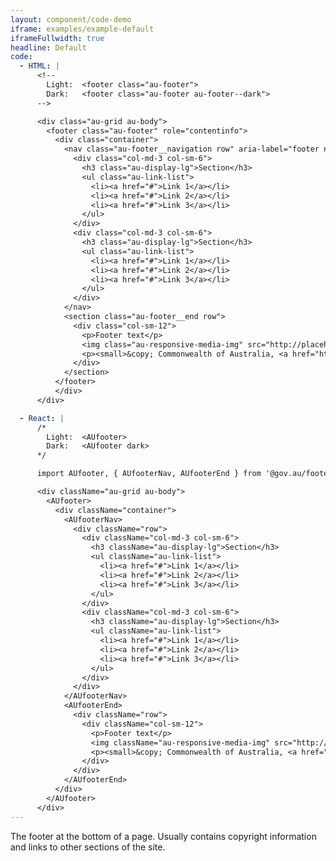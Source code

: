 ```yaml
---
layout: component/code-demo
iframe: examples/example-default
iframeFullwidth: true
headline: Default
code:
  - HTML: |
      <!--
        Light:  <footer class="au-footer">
        Dark:   <footer class="au-footer au-footer--dark">
      -->

      <div class="au-grid au-body">
        <footer class="au-footer" role="contentinfo">
          <div class="container">
            <nav class="au-footer__navigation row" aria-label="footer navigation">
              <div class="col-md-3 col-sm-6">
                <h3 class="au-display-lg">Section</h3>
                <ul class="au-link-list">
                  <li><a href="#">Link 1</a></li>
                  <li><a href="#">Link 2</a></li>
                  <li><a href="#">Link 3</a></li>
                </ul>
              </div>
              <div class="col-md-3 col-sm-6">
                <h3 class="au-display-lg">Section</h3>
                <ul class="au-link-list">
                  <li><a href="#">Link 1</a></li>
                  <li><a href="#">Link 2</a></li>
                  <li><a href="#">Link 3</a></li>
                </ul>
              </div>
            </nav>
            <section class="au-footer__end row">
              <div class="col-sm-12">
                <p>Footer text</p>
                <img class="au-responsive-media-img" src="http://placehold.it/157x80" alt="Brand image">
                <p><small>&copy; Commonwealth of Australia, <a href="https://github.com/govau/uikit/blob/master/LICENSE.md" rel="external license">MIT licensed</a></small></p>
              </div>
            </section>
          </footer>
          </div>
      </div>

  - React: |
      /*
        Light:  <AUfooter>
        Dark:   <AUfooter dark>
      */

      import AUfooter, { AUfooterNav, AUfooterEnd } from '@gov.au/footer';

      <div className="au-grid au-body">
        <AUfooter>
          <div className="container">
            <AUfooterNav>
              <div className="row">
                <div className="col-md-3 col-sm-6">
                  <h3 className="au-display-lg">Section</h3>
                  <ul className="au-link-list">
                    <li><a href="#">Link 1</a></li>
                    <li><a href="#">Link 2</a></li>
                    <li><a href="#">Link 3</a></li>
                  </ul>
                </div>
                <div className="col-md-3 col-sm-6">
                  <h3 className="au-display-lg">Section</h3>
                  <ul className="au-link-list">
                    <li><a href="#">Link 1</a></li>
                    <li><a href="#">Link 2</a></li>
                    <li><a href="#">Link 3</a></li>
                  </ul>
                </div>
              </div>
            </AUfooterNav>
            <AUfooterEnd>
              <div className="row">
                <div className="col-sm-12">
                  <p>Footer text</p>
                  <img className="au-responsive-media-img" src="http://placehold.it/157x80" alt="Brand image" />
                  <p><small>&copy; Commonwealth of Australia, <a href="https://github.com/govau/uikit/blob/master/LICENSE.md" rel="external license">MIT licensed</a></small></p>
                </div>
              </div>
            </AUfooterEnd>
          </div>
        </AUfooter>
      </div>
---
```


The footer at the bottom of a page. Usually contains copyright information and links to other sections of the site.
